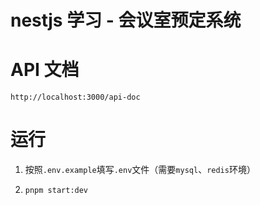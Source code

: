 # nestjs 学习 - 会议室预定系统

# API 文档

`http://localhost:3000/api-doc`

# 运行

1. 按照`.env.example`填写`.env`文件（需要`mysql`、`redis`环境）

2. `pnpm start:dev`
